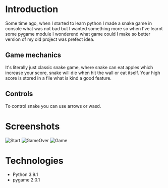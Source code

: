 Introduction
============
Some time ago, when I started to learn python I made a snake game in console what was not bad but I wanted something more
so when I've learnt some pygame module I wonderend what game could I make so better version of my old project was prefect idea.

Game mechanics
-------------
It's literally just classic snake game, where snake can eat apples which increase your score, snake will die when hit the wall or 
eat itself. Your high score is stored in a file what is kind a good feature.

Controls
-------------
To control snake you can use arrows or wasd.

Screenshots
===========
![Start](https://media.giphy.com/media/ebMDEH08qSdkMRr9UV/giphy.gif) ![GameOver](https://media.giphy.com/media/kvks477sRxzE2SaDM9/giphy.gif) ![Game](https://media.giphy.com/media/WRvO4c6eCvqN8J3K1D/giphy.gif)

Technologies
===========
* Python 3.9.1
* pygame 2.0.1